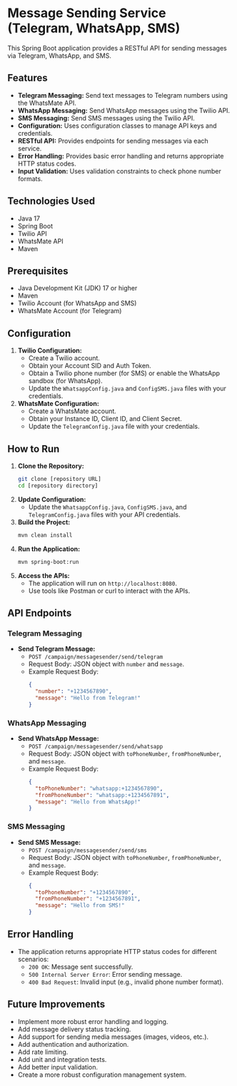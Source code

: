 # Message Sending Service (Telegram, WhatsApp, SMS)

This Spring Boot application provides a RESTful API for sending messages via Telegram, WhatsApp, and SMS.

## Features

* **Telegram Messaging:** Send text messages to Telegram numbers using the WhatsMate API.
* **WhatsApp Messaging:** Send WhatsApp messages using the Twilio API.
* **SMS Messaging:** Send SMS messages using the Twilio API.
* **Configuration:** Uses configuration classes to manage API keys and credentials.
* **RESTful API:** Provides endpoints for sending messages via each service.
* **Error Handling:** Provides basic error handling and returns appropriate HTTP status codes.
* **Input Validation:** Uses validation constraints to check phone number formats.

## Technologies Used

* Java 17
* Spring Boot
* Twilio API
* WhatsMate API
* Maven

## Prerequisites

* Java Development Kit (JDK) 17 or higher
* Maven
* Twilio Account (for WhatsApp and SMS)
* WhatsMate Account (for Telegram)

## Configuration

1.  **Twilio Configuration:**
    * Create a Twilio account.
    * Obtain your Account SID and Auth Token.
    * Obtain a Twilio phone number (for SMS) or enable the WhatsApp sandbox (for WhatsApp).
    * Update the `WhatsappConfig.java` and `ConfigSMS.java` files with your credentials.
2.  **WhatsMate Configuration:**
    * Create a WhatsMate account.
    * Obtain your Instance ID, Client ID, and Client Secret.
    * Update the `TelegramConfig.java` file with your credentials.

## How to Run

1.  **Clone the Repository:**
    ```bash
    git clone [repository URL]
    cd [repository directory]
    ```
2.  **Update Configuration:**
    * Update the `WhatsappConfig.java`, `ConfigSMS.java`, and `TelegramConfig.java` files with your API credentials.
3.  **Build the Project:**
    ```bash
    mvn clean install
    ```
4.  **Run the Application:**
    ```bash
    mvn spring-boot:run
    ```
5.  **Access the APIs:**
    * The application will run on `http://localhost:8080`.
    * Use tools like Postman or curl to interact with the APIs.

## API Endpoints

### Telegram Messaging

* **Send Telegram Message:**
    * `POST /campaign/messagesender/send/telegram`
    * Request Body: JSON object with `number` and `message`.
    * Example Request Body:
        ```json
        {
          "number": "+1234567890",
          "message": "Hello from Telegram!"
        }
        ```

### WhatsApp Messaging

* **Send WhatsApp Message:**
    * `POST /campaign/messagesender/send/whatsapp`
    * Request Body: JSON object with `toPhoneNumber`, `fromPhoneNumber`, and `message`.
    * Example Request Body:
        ```json
        {
          "toPhoneNumber": "whatsapp:+1234567890",
          "fromPhoneNumber": "whatsapp:+1234567891",
          "message": "Hello from WhatsApp!"
        }
        ```

### SMS Messaging

* **Send SMS Message:**
    * `POST /campaign/messagesender/send/sms`
    * Request Body: JSON object with `toPhoneNumber`, `fromPhoneNumber`, and `message`.
    * Example Request Body:
        ```json
        {
          "toPhoneNumber": "+1234567890",
          "fromPhoneNumber": "+1234567891",
          "message": "Hello from SMS!"
        }
        ```

## Error Handling

* The application returns appropriate HTTP status codes for different scenarios:
    * `200 OK`: Message sent successfully.
    * `500 Internal Server Error`: Error sending message.
    * `400 Bad Request`: Invalid input (e.g., invalid phone number format).

## Future Improvements

* Implement more robust error handling and logging.
* Add message delivery status tracking.
* Add support for sending media messages (images, videos, etc.).
* Add authentication and authorization.
* Add rate limiting.
* Add unit and integration tests.
* Add better input validation.
* Create a more robust configuration management system.

